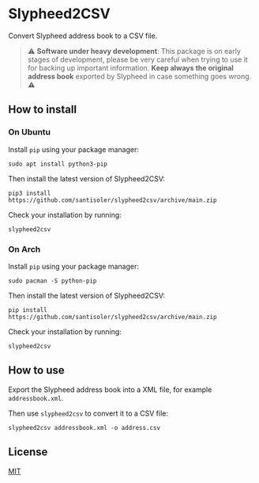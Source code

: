 # Slypheed2CSV

Convert Slypheed address book to a CSV file.

> :warning: **Software under heavy development**: This package is on early
> stages of development, please be very careful when trying to use it for
> backing up important information. **Keep always the original address book**
> exported by Slypheed in case something goes wrong. :warning:


## How to install

### On Ubuntu

Install `pip` using your package manager:

```
sudo apt install python3-pip
```

Then install the latest version of Slypheed2CSV:

```
pip3 install https://github.com/santisoler/slypheed2csv/archive/main.zip
```

Check your installation by running:

```
slypheed2csv
```

### On Arch

Install `pip` using your package manager:

```
sudo pacman -S python-pip
```

Then install the latest version of Slypheed2CSV:

```
pip install https://github.com/santisoler/slypheed2csv/archive/main.zip
```

Check your installation by running:

```
slypheed2csv
```

## How to use

Export the Slypheed address book into a XML file, for example
`addressbook.xml`.

Then use `slypheed2csv` to convert it to a CSV file:

```
slypheed2csv addressbook.xml -o address.csv
```

## License

[MIT](https://github.com/santisoler/slypheed2csv/blob/main/LICENSE)
